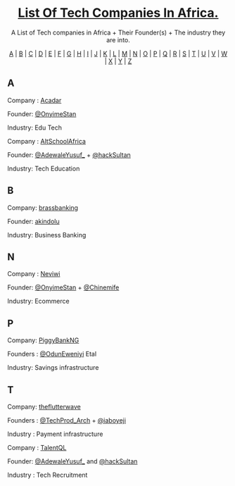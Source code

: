 <h1 align="center">
  <a href="https://osca-ado-ekiti.github.io/tech-companies-in-africa/">
    List Of Tech Companies In Africa.
  </a>
</h1>
<p align="center">A List of Tech companies in Africa + Their Founder(s) + The industry they are into.</p>


<p align="center">
  <a href="#A">A</a> | <a href="#B">B</a> | <a href="#C">C</a> | <a href="#D">D</a> | <a href="#E">E</a> | <a href="#F">F</a> | <a href="#G">G</a> | <a href="#H">H</a> | <a href="#I">I</a> | <a href="#J">J</a> | <a href="#K">K</a> | <a href="#L">L</a> | <a href="#M">M</a> | <a href="#N">N</a> | <a href="#O">O</a> | <a href="#P">P</a> | <a href="#Q">Q</a> | <a href="#R">R</a> | <a href="#S">S</a> | <a href="#T">T</a> | <a href="#U">U</a> | <a href="#V">V</a> | <a href="#W">W</a> | <a href="#X">X</a> | <a href="#Y">Y</a> | <a href="#Z">Z</a>
</p>


## <a name="A"> </a>A

Company : [Acadar](https://acadar.com/)

Founder: [@OnyimeStan](https://twitter.com/OnyimeStan)

Industry: Edu Tech


Company : [AltSchoolAfrica](https://altschoolafrica.com/)

Founder: [@AdewaleYusuf_](https://twitter.com/AdewaleYusuf_) + [@hackSultan](https://twitter.com/hackSultan)

Industry: Tech Education


## <a name="B"> </a>B

Company: [brassbanking](https://www.trybrass.com/)

Founder: [akindolu](https://twitter.com/akindolu)

Industry: Business Banking

## <a name="N"> </a>N
Company : [Neviwi](https://neviwi.com/)

Founder: [@OnyimeStan](https://twitter.com/OnyimeStan) + [@Chinemife](https://twitter.com/chinemife)

Industry: Ecommerce


## <a name="P"> </a>P

Company: [PiggyBankNG](https://twitter.com/PiggyBankNG)
 
Founders : [@OdunEweniyi](https://twitter.com/OdunEweniyi) Etal 

Industry: Savings infrastructure


## <a name="T"> </a>T

Company: [theflutterwave](https://twitter.com/theflutterwave)
 
Founders : [@TechProd_Arch](https://twitter.com/TechProd_Arch) + [@iaboyeji](https://twitter.com/iaboyeji)
 
Industry : Payment infrastructure 


Company : [TalentQL](https://twitter.com/TalentQL)
 
Founder: [@AdewaleYusuf_](https://twitter.com/AdewaleYusuf_) and [@hackSultan](https://twitter.com/hackSultan)
 
Industry : Tech Recruitment
